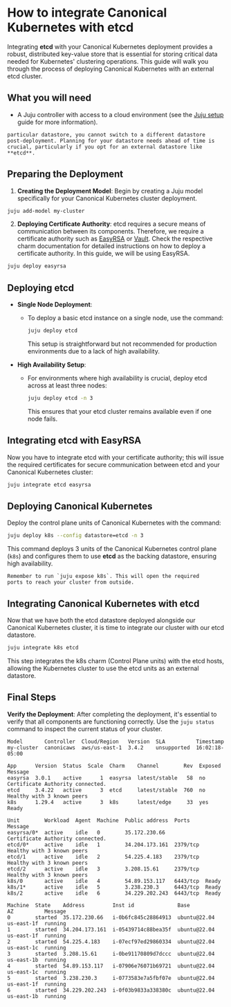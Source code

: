 # How to integrate Canonical Kubernetes with etcd

Integrating **etcd** with your Canonical Kubernetes deployment provides a
robust, distributed key-value store that is essential for storing critical
data needed for Kubernetes' clustering operations. This guide will walk you
through the process of deploying Canonical Kubernetes with an external etcd
cluster.

## What you will need

- A Juju controller with access to a cloud environment (see the [Juju setup]
  guide for more information).

```{warning} Once you deploy your Canonical Kubernetes cluster with a
particular datastore, you cannot switch to a different datastore
post-deployment. Planning for your datastore needs ahead of time is
crucial, particularly if you opt for an external datastore like **etcd**.
```

## Preparing the Deployment

1. **Creating the Deployment Model**:
  Begin by creating a Juju model specifically for your Canonical Kubernetes
  cluster deployment.

  ```bash
  juju add-model my-cluster
  ```

2. **Deploying Certificate Authority**:
  etcd requires a secure means of communication between its components.
  Therefore, we require a certificate authority such as [EasyRSA][easyrsa-charm]
  or [Vault][vault-charm]. Check the respective charm documentation for detailed
  instructions on how to deploy a certificate authority. In this guide, we will
  be using EasyRSA.

  ```bash
  juju deploy easyrsa
  ```

## Deploying etcd

- **Single Node Deployment**:
  - To deploy a basic etcd instance on a single node, use the command:

    ```bash
    juju deploy etcd
    ```

    This setup is straightforward but not recommended for production environments
    due to a lack of high availability.

- **High Availability Setup**:
  - For environments where high availability is crucial, deploy etcd across at
    least three nodes:

    ```bash
    juju deploy etcd -n 3
    ```

    This ensures that your etcd cluster remains available even if one node fails.

## Integrating etcd with EasyRSA

Now you have to integrate etcd with your certificate authority; this will issue
the required certificates for secure communication between etcd and your
Canonical Kubernetes cluster:

```bash
juju integrate etcd easyrsa
```

## Deploying Canonical Kubernetes

Deploy the control plane units of Canonical Kubernetes with the command:

```bash
juju deploy k8s --config datastore=etcd -n 3
```

This command deploys 3 units of the Canonical Kubernetes control plane (`k8s`)
and configures them to use **etcd** as the backing datastore, ensuring high
availability.

```{important}
Remember to run `juju expose k8s`. This will open the required
ports to reach your cluster from outside.
```

## Integrating Canonical Kubernetes with etcd

Now that we have both the etcd datastore deployed alongside our Canonical
Kubernetes cluster, it is time to integrate our cluster with our etcd datastore.

```bash
juju integrate k8s etcd
```

This step integrates the k8s charm (Control Plane units)  with the etcd hosts,
allowing the Kubernetes cluster to use the etcd units as an external
datastore.

## Final Steps

**Verify the Deployment**: After completing the deployment, it's essential
to verify that all components are functioning correctly. Use the `juju status`
command to inspect the current status of your cluster.

```
Model       Controller  Cloud/Region   Version  SLA          Timestamp
my-cluster  canonicaws  aws/us-east-1  3.4.2    unsupported  16:02:18-05:00

App      Version  Status  Scale  Charm    Channel        Rev  Exposed  Message
easyrsa  3.0.1    active      1  easyrsa  latest/stable   58  no       Certificate Authority connected.
etcd     3.4.22   active      3  etcd     latest/stable  760  no       Healthy with 3 known peers
k8s      1.29.4   active      3  k8s      latest/edge     33  yes      Ready

Unit        Workload  Agent  Machine  Public address  Ports     Message
easyrsa/0*  active    idle   0        35.172.230.66             Certificate Authority connected.
etcd/0*     active    idle   1        34.204.173.161  2379/tcp  Healthy with 3 known peers
etcd/1      active    idle   2        54.225.4.183    2379/tcp  Healthy with 3 known peers
etcd/2      active    idle   3        3.208.15.61     2379/tcp  Healthy with 3 known peers
k8s/0       active    idle   4        54.89.153.117   6443/tcp  Ready
k8s/1*      active    idle   5        3.238.230.3     6443/tcp  Ready
k8s/2       active    idle   6        34.229.202.243  6443/tcp  Ready

Machine  State    Address         Inst id              Base          AZ          Message
0        started  35.172.230.66   i-0b6fc845c28864913  ubuntu@22.04  us-east-1f  running
1        started  34.204.173.161  i-05439714c88bea35f  ubuntu@22.04  us-east-1f  running
2        started  54.225.4.183    i-07ecf97ed29860334  ubuntu@22.04  us-east-1c  running
3        started  3.208.15.61     i-0be91170809d7dccc  ubuntu@22.04  us-east-1b  running
4        started  54.89.153.117   i-07906e76071b69721  ubuntu@22.04  us-east-1c  running
5        started  3.238.230.3     i-0773583e7a5fbf07e  ubuntu@22.04  us-east-1f  running
6        started  34.229.202.243  i-0f03b9833a338380c  ubuntu@22.04  us-east-1b  running
```

<!-- LINKS -->

[easyrsa-charm]: https://charmhub.io/easyrsa 
[vault-charm]: https://charmhub.io/vault
[Juju setup]: https://juju.is/docs/juju/tutorial
